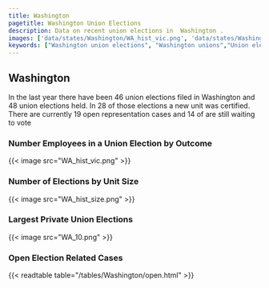 ```yaml
---
title: Washington
pagetitle: Washington Union Elections
description: Data on recent union elections in  Washington .
images: ['data/states/Washington/WA_hist_vic.png', 'data/states/Washington/WA_hist_size.png', 'data/states/Washington/WA_10.png']
keywords: ["Washington union elections", "Washington unions","Union elections"]
---
```

##  Washington

In the last year there have been 46 union elections filed in Washington and 48 union elections held. In 28 of those elections a new unit was certified. There are currently 19 open representation cases and 14 of are still waiting to vote

### Number Employees in a Union Election by Outcome
{{< image src="WA_hist_vic.png" >}}

### Number of Elections by Unit Size
{{< image src="WA_hist_size.png" >}}

### Largest Private Union Elections
{{< image src="WA_10.png" >}}

### Open Election Related Cases
{{< readtable table="/tables/Washington/open.html" >}}

